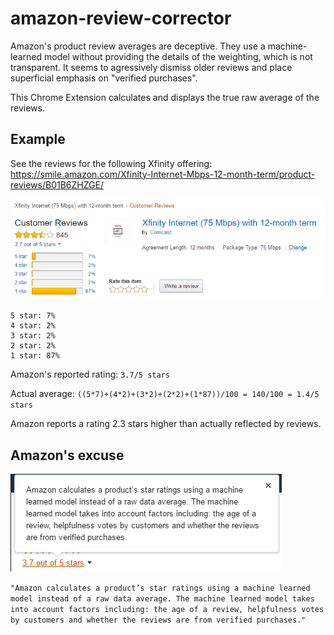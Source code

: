 # amazon-review-corrector

Amazon's product review averages are deceptive.  They use a machine-learned model without providing the details of the weighting, which is not transparent.  It seems to agressively dismiss older reviews and place superficial emphasis on "verified purchases".

This Chrome Extension calculates and displays the true raw average of the reviews.

## Example

See the reviews for the following Xfinity offering: https://smile.amazon.com/Xfinity-Internet-Mbps-12-month-term/product-reviews/B01B6ZHZGE/

![Xfinity Review Screenshot](xfinity-review-screenshot.png)

````
5 star: 7%
4 star: 2%
3 star: 2%
2 star: 2%
1 star: 87%
````

Amazon's reported rating: ````3.7/5 stars````

Actual average: ````((5*7)+(4*2)+(3*2)+(2*2)+(1*87))/100 = 140/100 = 1.4/5 stars````

Amazon reports a rating 2.3 stars higher than actually reflected by reviews.

## Amazon's excuse
![Machine-learned Model](machine-learning-model.png)

````"Amazon calculates a product’s star ratings using a machine learned model instead of a raw data average. The machine learned model takes into account factors including: the age of a review, helpfulness votes by customers and whether the reviews are from verified purchases."````
